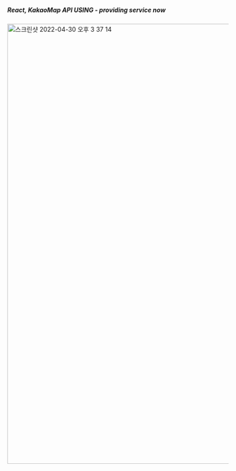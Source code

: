 ##### React, KakaoMap API USING - providing service now
<img width="1000" alt="스크린샷 2022-04-30 오후 3 37 14" src="https://user-images.githubusercontent.com/19422885/166094801-a7b8470f-694d-4f56-8d4a-ac209abfde5d.png">

